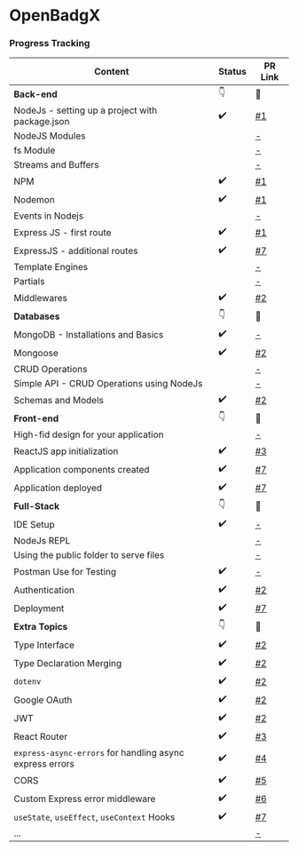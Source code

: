 # OpenBadgX

### Progress Tracking
|Content|Status|PR Link|
|-----|-----|------|
|**Back-end**|👇|🔗|
|NodeJs - setting up a project with package.json|✔️|[#1](https://github.com/kalviumcommunity/openbadgx/pull/1)|
|NodeJS Modules||[-](#)|
|fs Module||[-](#)|
|Streams and Buffers||[-](#)|
|NPM|✔️|[#1](https://github.com/kalviumcommunity/openbadgx/pull/1)|
|Nodemon|✔️|[#1](https://github.com/kalviumcommunity/openbadgx/pull/1)|
|Events in Nodejs||[-](#)|
|Express JS - first route|✔️|[#1](https://github.com/kalviumcommunity/openbadgx/pull/1)|
|ExpressJS - additional routes|✔️|[#7](https://github.com/kalviumcommunity/openbadgx/pull/7)|
|Template Engines||[-](#)|
|Partials||[-](#)|
|Middlewares|✔️|[#2](https://github.com/kalviumcommunity/openbadgx/pull/2)|
|**Databases**|👇|🔗|
|MongoDB - Installations and Basics|✔️|[-](#)|
|Mongoose|✔️|[#2](https://github.com/kalviumcommunity/openbadgx/pull/2)|
|CRUD Operations||[-](#)|
|Simple API - CRUD Operations using NodeJs||[-](#)|
|Schemas and Models|✔️|[#2](https://github.com/kalviumcommunity/openbadgx/pull/2)|
|**Front-end**|👇|🔗|
|High-fid design for your application||[-](#)|
|ReactJS app initialization|✔️|[#3](https://github.com/kalviumcommunity/openbadgx/pull/3)|
|Application components created|✔️|[#7](https://github.com/kalviumcommunity/openbadgx/pull/7)|
|Application deployed|✔️|[#7](https://github.com/kalviumcommunity/openbadgx/pull/7)|
|**Full-Stack**|👇|🔗|
|IDE Setup|✔️|[-](#)|
|NodeJs REPL||[-](#)|
|Using the public folder to serve files||[-](#)|
|Postman Use for Testing|✔️|[-](#)|
|Authentication|✔️|[#2](https://github.com/kalviumcommunity/openbadgx/pull/2)|
|Deployment|✔️|[#7](https://github.com/kalviumcommunity/openbadgx/pull/7)|
|**Extra Topics**|👇|🔗|
|Type Interface|✔️|[#2](https://github.com/kalviumcommunity/openbadgx/pull/2)|
|Type Declaration Merging|✔️|[#2](https://github.com/kalviumcommunity/openbadgx/pull/2)|
|`dotenv`|✔️|[#2](https://github.com/kalviumcommunity/openbadgx/pull/2)|
|Google OAuth|✔️|[#2](https://github.com/kalviumcommunity/openbadgx/pull/2)|
|JWT|✔️|[#2](https://github.com/kalviumcommunity/openbadgx/pull/2)|
|React Router|✔️|[#3](https://github.com/kalviumcommunity/openbadgx/pull/3)|
|`express-async-errors` for handling async express errors|✔️|[#4](https://github.com/kalviumcommunity/openbadgx/pull/4)|
|CORS|✔️|[#5](https://github.com/kalviumcommunity/openbadgx/pull/5)|
|Custom Express error middleware|✔️|[#6](https://github.com/kalviumcommunity/openbadgx/pull/6)|
|`useState`, `useEffect`, `useContext` Hooks|✔️|[#7](https://github.com/kalviumcommunity/openbadgx/pull/7)|
|...||[-](#)|
